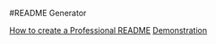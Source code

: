 #README Generator

[How to create a Professional README](https://coding-boot-camp.github.io/full-stack/github/professional-readme-guide)
[Demonstration](https://www.youtube.com/watch?v=9YivEQFpmHQ)